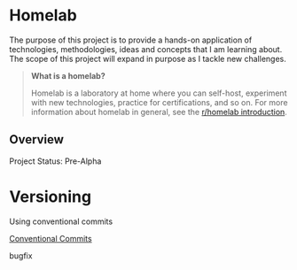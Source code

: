 # Homelab

The purpose of this project is to provide a hands-on application of technologies, methodologies, ideas and concepts that I am learning about. The scope of this project will expand in purpose as I tackle new challenges.

> **What is a homelab?**
>
> Homelab is a laboratory at home where you can self-host, experiment with new technologies, practice for certifications, and so on. For more information about homelab in general, see the [r/homelab introduction](https://www.reddit.com/r/homelab/wiki/introduction).

## Overview

Project Status: Pre-Alpha

# Versioning

Using conventional commits

[Conventional Commits](https://www.conventionalcommits.org/en/v1.0.0/)

bugfix